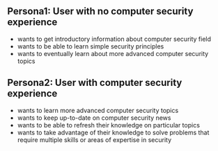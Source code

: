 ## Persona1: User with no computer security experience
- wants to get introductory information about computer security field
- wants to be able to learn simple security principles
- wants to eventually learn about more advanced computer security topics

## Persona2: User with computer security experience
- wants to learn more advanced computer security topics
- wants to keep up-to-date on computer security news
- wants to be able to refresh their knowledge on particular topics
- wants to take advantage of their knowledge to solve problems that require multiple skills or areas of expertise in security